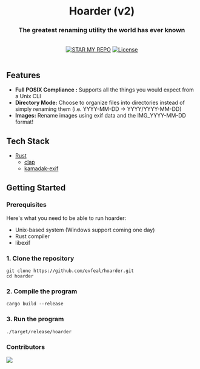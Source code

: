 <div align="center">
  <h1 align="center">Hoarder (v2)</h1>
  <h3>The greatest renaming utility the world has ever known</h3>
</div>

<br/>

<div align="center">
  <a href="https://github.com/evfeal/hoarder/stargazers"><img alt="STAR MY REPO" src="https://img.shields.io/github/stars/evfeal/hoarder"></a>
  <a href="https://github.com/evfeal/hoarder/blob/main/LICENSE"><img alt="License" src="https://img.shields.io/badge/license-GPLv3-purple"></a>
</div>

<br/>

## Features

- **Full POSIX Compliance :** Supports all the things you would expect from a Unix CLI
- **Directory Mode:** Choose to organize files into directories instead of simply renaming them (i.e. YYYY-MM-DD -> YYYY/YYYY-MM-DD)
- **Images:** Rename images using exif data and the IMG_YYYY-MM-DD format!

## Tech Stack

- [Rust](https://www.rust-lang.org/)
  - [clap](https://crates.io/crates/clap)
  - [kamadak-exif](https://crates.io/crates/kamadak-exif)

## Getting Started

### Prerequisites

Here's what you need to be able to run hoarder:

- Unix-based system (Windows support coming one day)
- Rust compiler
- libexif

### 1. Clone the repository

```shell
git clone https://github.com/evfeal/hoarder.git
cd hoarder
```

### 2. Compile the program
```shell
cargo build --release
```

### 3. Run the program

```shell
./target/release/hoarder
```

### Contributors

<a href="https://github.com/mfts/papermark/graphs/contributors">
  <img src="https://contrib.rocks/image?repo=evfeal/hoarder" />
</a>
